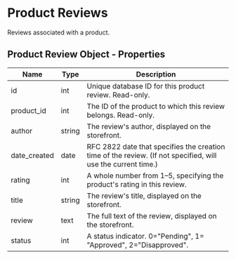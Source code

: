 # <span class="jumptarget"> Product Reviews </span>

Reviews associated with a product.

## <span class="jumptarget"> Product Review Object - Properties </span>

| Name | Type | Description |
| --- | --- | --- |
| id | int | Unique database ID for this product review. Read-only. |
| product_id | int | The ID of the product to which this review belongs. Read-only. |
| author | string | The review's author, displayed on the storefront. |
| date_created | date | RFC 2822 date that specifies the creation time of the review. (If not specified, will use the current time.) |
| rating | int | A whole number from 1–5, specifying the product's rating in this review. |
| title | string | The review's title, displayed on the storefront. |
| review | text | The full text of the review, displayed on the storefront. |
| status | int | A status indicator. 0="Pending", 1= "Approved", 2="Disapproved". |
